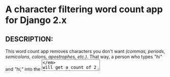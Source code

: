 # A character filtering word count app for Django 2.x

## DESCRIPTION:

This word count app removes characters you don't want *(commas, periods, semicolons, colons, apostrophes, etc.)*. That way, a person
who types *"hi"* and *"hi,"* into the *<textarea>* will get a count of 2 for *"hi"* instead of 1 for each variation.

**If you want any character removed:** Add the single string you don't want into the *delete_values* list.

**If your goal wasn't to count words, but filter them:** You could use this as a springboard and modify the function to filter certain words. Doing so would simplify the function far more.
